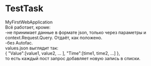 # TestTask
MyFirstWebApplication<br>
Всё работает, кроме:<br>
	-не принимает данные в формате json, только через параметры и context.Request.Query. Отдаёт, как положено.<br>
	-без Autofac.<br>
values.json выглядит так:<br>
	{ "Value":[value1, value2, ... ], "Time":[time1, time2, ...] },<br>
	то есть каждый пост запрос добавляет новую запись в списки.<br>
